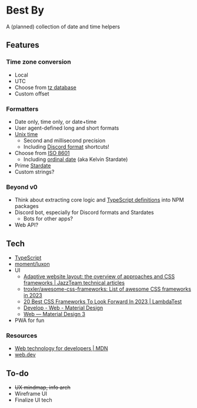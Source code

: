 # Best By

A (planned) collection of date and time helpers

## Features

### Time zone conversion

* Local
* UTC
* Choose from [tz database](https://en.wikipedia.org/wiki/Tz_database)
* Custom offset

### Formatters

* Date only, time only, or date+time
* User agent-defined long and short formats
* [Unix time](https://en.wikipedia.org/wiki/Unix_time)
  * Second and millisecond precision
  * Including [Discord format](https://discord.com/developers/docs/reference#message-formatting) shortcuts!
* Choose from [ISO 8601](https://en.wikipedia.org/wiki/ISO_8601)
  * Including [ordinal date](https://en.wikipedia.org/wiki/Ordinal_date) (aka Kelvin Stardate)
* Prime [Stardate](https://en.wikipedia.org/wiki/Stardate)
* Custom strings?

### Beyond v0

* Think about extracting core logic and [TypeScript definitions](https://github.com/DefinitelyTyped/DefinitelyTyped) into NPM packages
* Discord bot, especially for Discord formats and Stardates
  * Bots for other apps?
* Web API?

## Tech

* [TypeScript](https://www.typescriptlang.org/)
* [moment\/luxon](https://github.com/moment/luxon)
* UI
  * [Adaptive website layout\: the overview of approaches and CSS frameworks \| JazzTeam technical articles](https://jazzteam.org/en/technical-articles/overview-of-approaches-and-css-frameworks-for-adaptive-web-page-layout/)
  * [troxler\/awesome\-css\-frameworks\: List of awesome CSS frameworks in 2023](https://github.com/troxler/awesome-css-frameworks)
  * [20 Best CSS Frameworks To Look Forward In 2023 \| LambdaTest](https://www.lambdatest.com/blog/best-css-frameworks/)
  * [Develop \- Web \- Material Design](https://m2.material.io/develop/web)
  * [Web — Material Design 3](https://m3.material.io/develop/web)
* PWA for fun

### Resources

* [Web technology for developers \| MDN](https://developer.mozilla.org/en-US/docs/Web)
* [web\.dev](https://web.dev/)

## To-do

* ~~UX mindmap, info arch~~
* Wireframe UI
* Finalize UI tech
